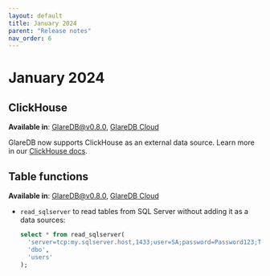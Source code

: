 ```yaml
---
layout: default
title: January 2024
parent: "Release notes"
nav_order: 6
---
```


# January 2024

## ClickHouse

**Available in**: [GlareDB@v0.8.0], [GlareDB Cloud]

GlareDB now supports ClickHouse as an external data source. Learn more in our
[ClickHouse docs](/docs/data-sources/supported/clickhouse).

## Table functions

**Available in**: [GlareDB@v0.8.0], [GlareDB Cloud]

- `read_sqlserver` to read tables from SQL Server without adding it as a data
  sources:

  ```sql
  select * from read_sqlserver(
    'server=tcp:my.sqlserver.host,1433;user=SA;password=Password123;TrustServerCertificate=true',
    'dbo',
    'users'
  );
  ```

[GlareDB Cloud]: https://console.glaredb.com
[GlareDB@v0.8.0]: https://github.com/GlareDB/glaredb/releases/tag/v0.8.0
